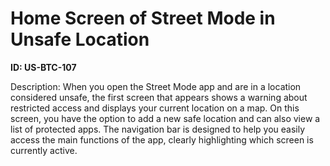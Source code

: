 # Home Screen of Street Mode in Unsafe Location

**ID: US-BTC-107**

Description: When you open the Street Mode app and are in a location considered unsafe, the first screen that appears shows a warning about restricted access and displays your current location on a map. On this screen, you have the option to add a new safe location and can also view a list of protected apps. The navigation bar is designed to help you easily access the main functions of the app, clearly highlighting which screen is currently active.